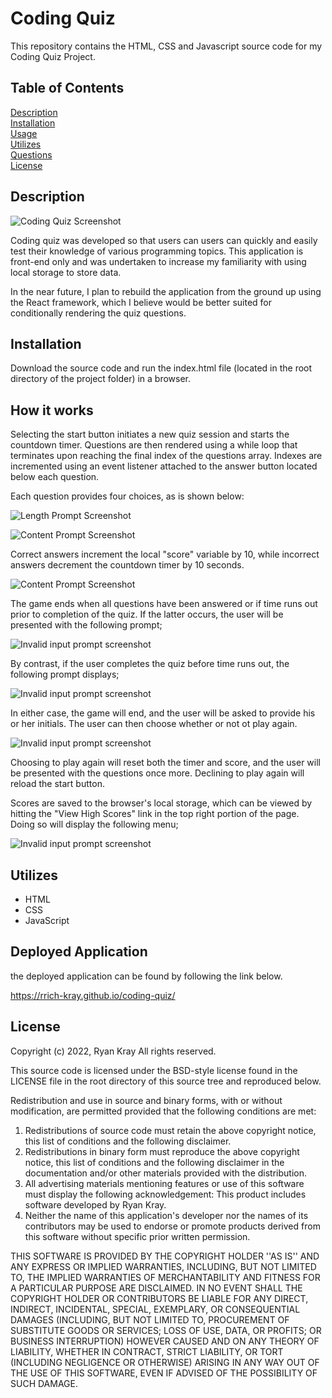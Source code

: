 # Coding Quiz

This repository contains the HTML, CSS and Javascript source code for my Coding Quiz Project.

## Table of Contents

[Description](#description)  
[Installation](#installation)  
[Usage](#usage)  
[Utilizes](#utilizes)  
[Questions](#questions)  
[License](#license)

## Description

![Coding Quiz Screenshot](./assets/images/screen1.png)

Coding quiz was developed so that users can users can quickly and easily test their knowledge of various programming topics. This application is front-end only and was undertaken to increase my familiarity with using local storage to store data.

In the near future, I plan to rebuild the application from the ground up using the React framework, which I believe would be better suited for conditionally rendering the quiz questions.

## Installation

Download the source code and run the index.html file (located in the root directory of the project folder) in a browser.

## How it works

Selecting the start button initiates a new quiz session and starts the countdown timer. Questions are then rendered using a while loop that terminates upon reaching the final index of the questions array. Indexes are incremented using an event listener attached to the answer button located below each question.

Each question provides four choices, as is shown below:

![Length Prompt Screenshot](./assets/images/screen2.png)

![Content Prompt Screenshot](./assets/images/screen6.png)

Correct answers increment the local "score" variable by 10, while incorrect answers decrement the countdown timer by 10 seconds.

![Content Prompt Screenshot](./assets/images/screen3.png)

The game ends when all questions have been answered or if time runs out prior to completion of the quiz. If the latter occurs, the user will be presented with the following prompt;

![Invalid input prompt screenshot](./assets/images/screen7.png)

By contrast, if the user completes the quiz before time runs out, the following prompt displays;

![Invalid input prompt screenshot](./assets/images/screen8.png)

In either case, the game will end, and the user will be asked to provide his or her initials. The user can then choose whether or not ot play again.

![Invalid input prompt screenshot](./assets/images/screen9.png)

Choosing to play again will reset both the timer and score, and the user will be presented with the questions once more. Declining to play again will reload the start button.

Scores are saved to the browser's local storage, which can be viewed by hitting the "View High Scores" link in the top right portion of the page. Doing so will display the following menu;

![Invalid input prompt screenshot](./assets/images/screen5.png)

## Utilizes

- HTML
- CSS
- JavaScript

## Deployed Application

the deployed application can be found by following the link below.

https://rrich-kray.github.io/coding-quiz/

## License

Copyright (c) 2022, Ryan Kray
All rights reserved.

This source code is licensed under the BSD-style license found in the LICENSE file in the root directory of this source tree and reproduced below.

Redistribution and use in source and binary forms, with or without modification, are permitted provided that the following conditions are met:

1. Redistributions of source code must retain the above copyright notice, this list of conditions and the following disclaimer.
2. Redistributions in binary form must reproduce the above copyright notice, this list of conditions and the following disclaimer in the documentation and/or other materials provided with the distribution.
3. All advertising materials mentioning features or use of this software must display the following acknowledgement: This product includes software developed by Ryan Kray.
4. Neither the name of this application's developer nor the names of its contributors may be used to endorse or promote products derived from this software without specific prior written permission.

THIS SOFTWARE IS PROVIDED BY THE COPYRIGHT HOLDER ''AS IS'' AND ANY EXPRESS OR IMPLIED WARRANTIES, INCLUDING, BUT NOT LIMITED TO, THE IMPLIED WARRANTIES OF MERCHANTABILITY AND FITNESS FOR A PARTICULAR PURPOSE ARE DISCLAIMED. IN NO EVENT SHALL THE COPYRIGHT HOLDER OR CONTRIBUTORS BE LIABLE FOR ANY DIRECT, INDIRECT, INCIDENTAL, SPECIAL, EXEMPLARY, OR CONSEQUENTIAL DAMAGES (INCLUDING, BUT NOT LIMITED TO, PROCUREMENT OF SUBSTITUTE GOODS OR SERVICES; LOSS OF USE, DATA, OR PROFITS; OR BUSINESS INTERRUPTION) HOWEVER CAUSED AND ON ANY THEORY OF LIABILITY, WHETHER IN CONTRACT, STRICT LIABILITY, OR TORT (INCLUDING NEGLIGENCE OR OTHERWISE) ARISING IN ANY WAY OUT OF THE USE OF THIS SOFTWARE, EVEN IF ADVISED OF THE POSSIBILITY OF SUCH DAMAGE.
